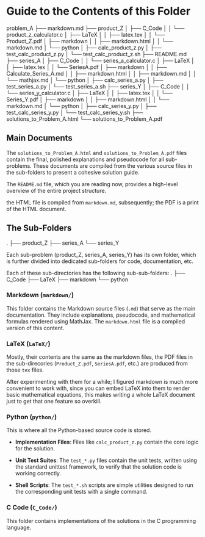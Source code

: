 # Guide to the Contents of this Folder

problem_A
├── markdown.md
├── product_Z
│  ├── C_Code
│  │  └── product_z_calculator.c
│  ├── LaTeX
│  │  ├── latex.tex
│  │  └── Product_Z.pdf
│  ├── markdown
│  │  ├── markdown.html
│  │  └── markdown.md
│  └── python
│     ├── calc_product_z.py
│     ├── test_calc_product_z.py
│     └── test_calc_product_z.sh
├── README.md
├── series_A
│  ├── C_Code
│  │  └── series_a_calculator.c
│  ├── LaTeX
│  │  ├── latex.tex
│  │  └── SeriesA.pdf
│  ├── markdown
│  │  ├── Calculate_Series_A.md
│  │  ├── markdown.html
│  │  ├── markdown.md
│  │  └── mathjax.md
│  └── python
│     ├── calc_series_a.py
│     ├── test_series_a.py
│     └── test_series_a.sh
├── series_Y
│  ├── C_Code
│  │  └── series_y_calculator.c
│  ├── LaTeX
│  │  ├── latex.tex
│  │  └── Series_Y.pdf
│  ├── markdown
│  │  ├── markdown.html
│  │  └── markdown.md
│  └── python
│     ├── calc_series_y.py
│     ├── test_calc_series_y.py
│     └── test_calc_series_y.sh
├── solutions_to_Problem_A.html
└── solutions_to_Problem_A.pdf

## Main Documents

The `solutions_to_Problem_A.html` and `solutions_to_Problem_A.pdf` files contain
the final, polished explanations and pseudocode for all sub-problems. These
documents are compiled from the various source files in the sub-folders to
present a cohesive solution guide.

The `README.md` file, which you are reading now, provides a high-level overview
of the entire project structure.

the HTML file is compiled from `markdown.md`, subsequently; the PDF is a print
of the HTML document.

## The Sub-Folders

.
├── product_Z
├── series_A
└── series_Y

Each sub-problem (product_Z, series_A, series_Y) has its own folder, which is
further divided into dedicated sub-folders for code, documentation, etc.

Each of these sub-directories has the following sub-sub-folders:
.
├── C_Code
├── LaTeX
├── markdown
└── python

### Markdown (`markdown/`)

This folder contains the Markdown source files (`.md`) that serve as the main
documentation. They include explanations, pseudocode, and mathematical formulas
rendered using MathJax. The `markdown.html` file is a compiled version of this
content.

### LaTeX (`LaTeX/`)

Mostly, their contents are the same as the markdown files, the PDF files in the
sub-direcories (`Product_Z.pdf`, `SeriesA.pdf`, etc.) are produced from those
`tex` files.

After experimenting with them for a while; I figured markdown is much more
convenient to work with, since you can embed LaTeX into them to render
basic mathematical equations, this makes writing a whole LaTeX document
just to get that one feature so overkill.

### Python (`python/`)

This is where all the Python-based source code is stored.

* **Implementation Files**: Files like `calc_product_z.py` contain the core logic
  for the solution.

* **Unit Test Suites**: The `test_*.py` files contain the unit tests, written
  using the standard unittest framework, to verify that the solution code is
  working correctly.

* **Shell Scripts**: The `test_*.sh` scripts are simple utilities designed to run
  the corresponding unit tests with a single command.

### C Code (`C_Code/`)

This folder contains implementations of the solutions in
the C programming language.

